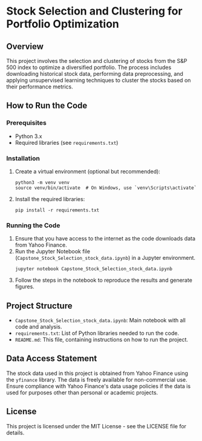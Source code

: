 
# Stock Selection and Clustering for Portfolio Optimization

## Overview

This project involves the selection and clustering of stocks from the S&P 500 index to optimize a diversified portfolio. The process includes downloading historical stock data, performing data preprocessing, and applying unsupervised learning techniques to cluster the stocks based on their performance metrics.

## How to Run the Code

### Prerequisites

- Python 3.x
- Required libraries (see `requirements.txt`)

### Installation

1. Create a virtual environment (optional but recommended):
   ```
   python3 -m venv venv
   source venv/bin/activate  # On Windows, use `venv\Scripts\activate`
   ```

2. Install the required libraries:
   ```
   pip install -r requirements.txt
   ```

### Running the Code

1. Ensure that you have access to the internet as the code downloads data from Yahoo Finance.
2. Run the Jupyter Notebook file (`Capstone_Stock_Selection_stock_data.ipynb`) in a Jupyter environment.
   ```
   jupyter notebook Capstone_Stock_Selection_stock_data.ipynb
   ```
3. Follow the steps in the notebook to reproduce the results and generate figures.

## Project Structure

- `Capstone_Stock_Selection_stock_data.ipynb`: Main notebook with all code and analysis.
- `requirements.txt`: List of Python libraries needed to run the code.
- `README.md`: This file, containing instructions on how to run the project.

## Data Access Statement

The stock data used in this project is obtained from Yahoo Finance using the `yfinance` library. The data is freely available for non-commercial use. Ensure compliance with Yahoo Finance's data usage policies if the data is used for purposes other than personal or academic projects.

## License

This project is licensed under the MIT License - see the LICENSE file for details.
